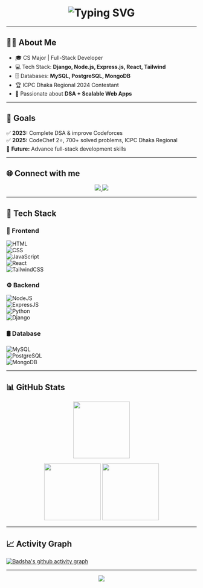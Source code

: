 <h1 align="center">
  <img src="https://readme-typing-svg.herokuapp.com?font=Fira+Code&size=28&pause=1000&color=00F7FF&center=true&vCenter=true&width=600&lines=Hi%2C+I'm+Badsha+Sheikh;Full-Stack+Developer;Competitive+Programmer;ICPC+Dhaka+Regional+2024+Contestant" alt="Typing SVG" />
</h1>

---

## 👨‍💻 About Me
- 🎓 CS Major | Full-Stack Developer  
- 💻 Tech Stack: **Django, Node.js, Express.js, React, Tailwind**  
- 🗄️ Databases: **MySQL, PostgreSQL, MongoDB**  
- 🏆 ICPC Dhaka Regional 2024 Contestant  
- 🚀 Passionate about **DSA + Scalable Web Apps**  

---

## 🎯 Goals  
✅ **2023:** Complete DSA & improve Codeforces  
✅ **2025:** CodeChef 2⭐, 700+ solved problems, ICPC Dhaka Regional  
🎯 **Future:** Advance full-stack development skills  

---

## 🌐 Connect with me  
<p align="center">
  <a href="https://twitter.com/mdbadshash84172">
    <img src="https://img.shields.io/badge/Twitter-1DA1F2?style=for-the-badge&logo=twitter&logoColor=white" />
  </a>
  <a href="https://www.linkedin.com/in/md-badsha-sheikh-2019302ba/">
    <img src="https://img.shields.io/badge/LinkedIn-0077B5?style=for-the-badge&logo=linkedin&logoColor=white" />
  </a>
</p>

---

## 🚀 Tech Stack  

### 🎨 Frontend  
![HTML](https://img.shields.io/badge/HTML5-E34F26?style=for-the-badge&logo=html5&logoColor=white)  
![CSS](https://img.shields.io/badge/CSS3-1572B6?style=for-the-badge&logo=css3&logoColor=white)  
![JavaScript](https://img.shields.io/badge/JavaScript-F7DF1E?style=for-the-badge&logo=javascript&logoColor=black)  
![React](https://img.shields.io/badge/React-61DAFB?style=for-the-badge&logo=react&logoColor=black)  
![TailwindCSS](https://img.shields.io/badge/TailwindCSS-38B2AC?style=for-the-badge&logo=tailwindcss&logoColor=white)  

### ⚙️ Backend  
![NodeJS](https://img.shields.io/badge/Node.js-339933?style=for-the-badge&logo=node.js&logoColor=white)  
![ExpressJS](https://img.shields.io/badge/Express.js-000000?style=for-the-badge&logo=express&logoColor=white)  
![Python](https://img.shields.io/badge/Python-3776AB?style=for-the-badge&logo=python&logoColor=white)  
![Django](https://img.shields.io/badge/Django-092E20?style=for-the-badge&logo=django&logoColor=white)  

### 🛢️ Database  
![MySQL](https://img.shields.io/badge/MySQL-4479A1?style=for-the-badge&logo=mysql&logoColor=white)  
![PostgreSQL](https://img.shields.io/badge/PostgreSQL-4169E1?style=for-the-badge&logo=postgresql&logoColor=white)  
![MongoDB](https://img.shields.io/badge/MongoDB-47A248?style=for-the-badge&logo=mongodb&logoColor=white)  

---

## 📊 GitHub Stats  

<p align="center">
  <img src="https://github-readme-streak-stats.herokuapp.com?user=badsha012&theme=radical&hide_border=true" height="150"/>
</p>  

<p align="center">
  <img src="https://github-readme-stats.vercel.app/api?username=badsha012&show_icons=true&theme=radical&hide_border=true" height="150"/>
  <img src="https://github-readme-stats.vercel.app/api/top-langs/?username=badsha012&layout=compact&theme=radical&hide_border=true" height="150"/>
</p>  

---

## 📈 Activity Graph  
[![Badsha's github activity graph](https://github-readme-activity-graph.vercel.app/graph?username=badsha012&theme=radical)](https://github.com/ashutosh00710/github-readme-activity-graph)

---

<p align="center">
  <img src="https://capsule-render.vercel.app/api?type=waving&color=gradient&height=120&section=footer"/>
</p>
